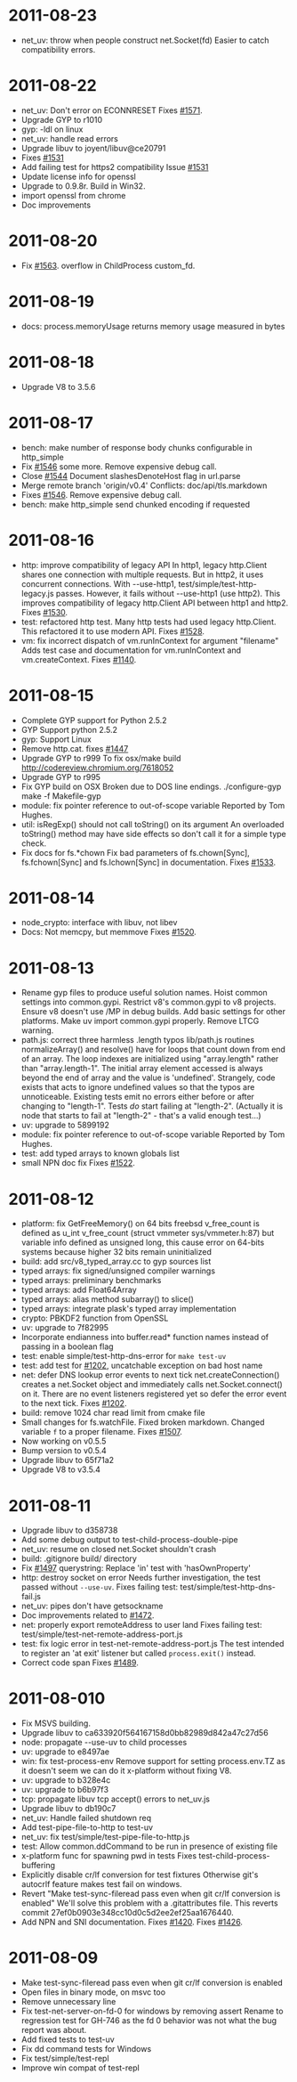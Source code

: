 2011-08-23
==========

  * net_uv: throw when people construct net.Socket(fd)
    Easier to catch compatibility errors.

2011-08-22
==========

  * net_uv: Don't error on ECONNRESET
    Fixes [#1571](https://github.com/joyent/node/issues/1571).
  * Upgrade GYP to r1010
  * gyp: -ldl on linux
  * net_uv: handle read errors
  * Upgrade libuv to joyent/libuv@ce20791
  * Fixes [#1531](https://github.com/joyent/node/issues/1531)
  * Add failing test for https2 compatibility
    Issue [#1531](https://github.com/joyent/node/issues/1531)
  * Update license info for openssl
  * Upgrade to 0.9.8r.
    Build in Win32.
  * import openssl from chrome
  * Doc improvements

2011-08-20
==========

  * Fix [#1563](https://github.com/joyent/node/issues/1563). overflow in ChildProcess custom_fd.

2011-08-19
==========

  * docs: process.memoryUsage returns memory usage measured in bytes

2011-08-18
==========

  * Upgrade V8 to 3.5.6

2011-08-17
==========

  * bench: make number of response body chunks configurable in http_simple
  * Fix [#1546](https://github.com/joyent/node/issues/1546) some more. Remove expensive debug call.
  * Close [#1544](https://github.com/joyent/node/issues/1544) Document slashesDenoteHost flag in url.parse
  * Merge remote branch 'origin/v0.4'
    Conflicts:
    doc/api/tls.markdown
  * Fixes [#1546](https://github.com/joyent/node/issues/1546). Remove expensive debug call.
  * bench: make http_simple send chunked encoding if requested

2011-08-16
==========

  * http: improve compatibility of legacy API
    In http1, legacy http.Client shares one connection with multiple requests.
    But in http2, it uses concurrent connections.
    With --use-http1, test/simple/test-http-legacy.js passes.
    However, it fails without --use-http1 (use http2).
    This improves compatibility of legacy http.Client API between http1 and http2.
    Fixes [#1530](https://github.com/joyent/node/issues/1530).
  * test: refactored http test.
    Many http tests had used legacy http.Client.
    This refactored it to use modern API.
    Fixes [#1528](https://github.com/joyent/node/issues/1528).
  * vm: fix incorrect dispatch of vm.runInContext for argument "filename"
    Adds test case and documentation for vm.runInContext and vm.createContext.
    Fixes [#1140](https://github.com/joyent/node/issues/1140).

2011-08-15
==========

  * Complete GYP support for Python 2.5.2
  * GYP Support python 2.5.2
  * gyp: Support Linux
  * Remove http.cat. fixes [#1447](https://github.com/joyent/node/issues/1447)
  * Upgrade GYP to r999
    To fix osx/make build http://codereview.chromium.org/7618052
  * Upgrade GYP to r995
  * Fix GYP build on OSX
    Broken due to DOS line endings.
    ./configure-gyp
    make -f Makefile-gyp
  * module: fix pointer reference to out-of-scope variable
    Reported by Tom Hughes.
  * util: isRegExp() should not call toString() on its argument
    An overloaded toString() method may have side effects
    so don't call it for a simple type check.
  * Fix docs for fs.*chown
    Fix bad parameters of fs.chown[Sync], fs.fchown[Sync] and
    fs.lchown[Sync] in documentation.
    Fixes [#1533](https://github.com/joyent/node/issues/1533).

2011-08-14
==========

  * node_crypto: interface with libuv, not libev
  * Docs: Not memcpy, but memmove
    Fixes [#1520](https://github.com/joyent/node/issues/1520).

2011-08-13
==========

  * Rename gyp files to produce useful solution names.
    Hoist common settings into common.gypi.
    Restrict v8's common.gypi to v8 projects.
    Ensure v8 doesn't use /MP in debug builds.
    Add basic settings for other platforms.
    Make uv import common.gypi properly.
    Remove LTCG warning.
  * path.js: correct three harmless .length typos
    lib/path.js routines normalizeArray() and resolve() have for loops that
    count down from end of an array.  The loop indexes are initialized using
    "array.length" rather than "array.length-1".  The initial array element
    accessed is always beyond the end of array and the value is 'undefined'.
    Strangely, code exists that acts to ignore undefined values so that the
    typos are unnoticeable.
    Existing tests emit no errors either before or after changing to "length-1".
    Tests _do_ start failing at "length-2". (Actually it is node that starts
    to fail at "length-2" - that's a valid enough test...)
  * uv: upgrade to 5899192
  * module: fix pointer reference to out-of-scope variable
    Reported by Tom Hughes.
  * test: add typed arrays to known globals list
  * small NPN doc fix
    Fixes [#1522](https://github.com/joyent/node/issues/1522).

2011-08-12
==========

  * platform: fix GetFreeMemory() on 64 bits freebsd
    v_free_count is defined as u_int v_free_count (struct vmmeter sys/vmmeter.h:87)
    but variable info defined as unsigned long, this cause error on 64-bits systems
    because higher 32 bits remain uninitialized
  * build: add src/v8_typed_array.cc to gyp sources list
  * typed arrays: fix signed/unsigned compiler warnings
  * typed arrays: preliminary benchmarks
  * typed arrays: add Float64Array
  * typed arrays: alias method subarray() to slice()
  * typed arrays: integrate plask's typed array implementation
  * crypto: PBKDF2 function from OpenSSL
  * uv: upgrade to 7f82995
  * Incorporate endianness into buffer.read* function names instead of passing in a boolean flag
  * test: enable simple/test-http-dns-error for `make test-uv`
  * test: add test for [#1202](https://github.com/joyent/node/issues/1202), uncatchable exception on bad host name
  * net: defer DNS lookup error events to next tick
    net.createConnection() creates a net.Socket object
    and immediately calls net.Socket.connect() on it.
    There are no event listeners registered yet so
    defer the error event to the next tick.
    Fixes [#1202](https://github.com/joyent/node/issues/1202).
  * build: remove 1024 char read limit from cmake file
  * Small changes for fs.watchFile. Fixed broken markdown. Changed variable `f` to a proper filename.
    Fixes [#1507](https://github.com/joyent/node/issues/1507).
  * Now working on v0.5.5
  * Bump version to v0.5.4
  * Upgrade libuv to 65f71a2
  * Upgrade V8 to v3.5.4

2011-08-11
==========

  * Upgrade libuv to d358738
  * Add some debug output to test-child-process-double-pipe
  * net_uv: resume on closed net.Socket shouldn't crash
  * build: .gitignore build/ directory
  * Fix [#1497](https://github.com/joyent/node/issues/1497) querystring: Replace 'in' test with 'hasOwnProperty'
  * http: destroy socket on error
    Needs further investigation, the test passed without `--use-uv`.
    Fixes failing test:
    test/simple/test-http-dns-fail.js
  * net_uv: pipes don't have getsockname
  * Doc improvements
    related to [#1472](https://github.com/joyent/node/issues/1472).
  * net: properly export remoteAddress to user land
    Fixes failing test:
    test/simple/test-net-remote-address-port.js
  * test: fix logic error in test-net-remote-address-port.js
    The test intended to register an 'at exit' listener
    but called `process.exit()` instead.
  * Correct code span
    Fixes [#1489](https://github.com/joyent/node/issues/1489).

2011-08-010
===========

  * Fix MSVS building.
  * Upgrade libuv to ca633920f564167158d0bb82989d842a47c27d56
  * node: propagate --use-uv to child processes
  * uv: upgrade to e8497ae
  * win: fix test-process-env
    Remove support for setting process.env.TZ as it doesn't seem we can do it
    x-platform without fixing V8.
  * uv: upgrade to b328e4c
  * uv: upgrade to b6b97f3
  * tcp: propagate libuv tcp accept() errors to net_uv.js
  * Upgrade libuv to db190c7
  * net_uv: Handle failed shutdown req
  * Add test-pipe-file-to-http to test-uv
  * net_uv: fix test/simple/test-pipe-file-to-http.js
  * test: Allow common.ddCommand to be run in presence of existing file
  * x-platform func for spawning pwd in tests
    Fixes test-child-process-buffering
  * Explicitly disable cr/lf conversion for test fixtures
    Otherwise git's autocrlf feature makes test fail on windows.
  * Revert "Make test-sync-fileread pass even when git cr/lf conversion is enabled"
    We'll solve this problem with a .gitattributes file.
    This reverts commit 27ef0b0903e348cc10d0c5d2ee2ef25aa1676440.
  * Add NPN and SNI documentation.
    Fixes [#1420](https://github.com/joyent/node/issues/1420).
    Fixes [#1426](https://github.com/joyent/node/issues/1426).

2011-08-09
==========

  * Make test-sync-fileread pass even when git cr/lf conversion is enabled
  * Open files in binary mode, on msvc too
  * Remove unnecessary line
  * Fix test-net-server-on-fd-0 for windows by removing assert
    Rename to regression test for GH-746 as the fd 0 behavior was not what the
    bug report was about.
  * Add fixed tests to test-uv
  * Fix dd command tests for Windows
  * Fix test/simple/test-repl
  * Improve win compat of test-repl
